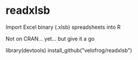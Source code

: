 # readxlsb
Import Excel binary (.xlsb) spreadsheets into R

Not on CRAN... yet... but give it a go 

library(devtools)
install_github("velofrog/readxlsb")

